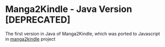 # Manga2Kindle - Java Version [DEPRECATED]

The first version in Java of Manga2Kindle, which was ported to Javascript in [manga2kindle](https://github.com/lucaskatayama/manga2kindle) project
